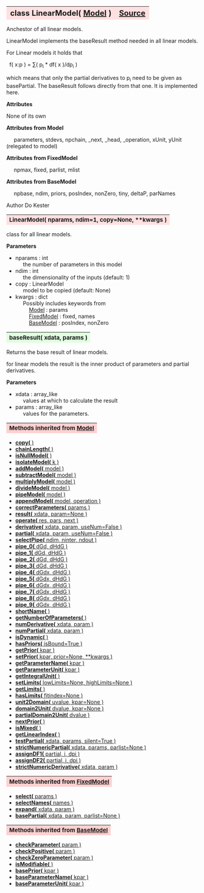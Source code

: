 ---
---
<br><br>

<a name="LinearModel"></a>
<table><thead style="background-color:#FFE0E0; width:100%; font-size:20px"><tr><th style="text-align:left">
<strong>class LinearModel(</strong> <a href="./Model.html">Model</a> )</th><th style="text-align:right"><a href=https://github.com/dokester/BayesicFitting/blob/master/BayesicFitting/source/LinearModel.py target=_blank>Source</a></th></tr></thead></table>

Anchestor of all linear models.

LinearModel implements the baseResult method needed in all linear models.

For Linear models it holds that

&nbsp; f( x:p ) = &sum;( p<sub>i</sub> * df( x )/dp<sub>i</sub> )

which means that only the partial derivatives to p<sub>i</sub> need to be given
as basePartial. The baseResult follows directly from that one.
It is implemented here.

<b>Attributes</b>

None of its own

<b>Attributes from Model</b>

&nbsp;&nbsp;&nbsp;&nbsp; parameters, stdevs, npchain, _next, _head, _operation, xUnit, yUnit (relegated to model)

<b>Attributes from FixedModel</b>

&nbsp;&nbsp;&nbsp;&nbsp; npmax, fixed, parlist, mlist

<b>Attributes from BaseModel</b>

&nbsp;&nbsp;&nbsp;&nbsp; npbase, ndim, priors, posIndex, nonZero, tiny, deltaP, parNames

Author       Do Kester



<a name="LinearModel"></a>
<table><thead style="background-color:#FFE0E0; width:100%; font-size:15px"><tr><th style="text-align:left">
<strong>LinearModel(</strong> nparams, ndim=1, copy=None, **kwargs )
</th></tr></thead></table>

class for all linear models.

<b>Parameters</b>

* nparams  :  int
<br>&nbsp;&nbsp;&nbsp;&nbsp; the number of parameters in this model
* ndim  :  int
<br>&nbsp;&nbsp;&nbsp;&nbsp; the dimensionality of the inputs (default: 1)
* copy  :  LinearModel
<br>&nbsp;&nbsp;&nbsp;&nbsp; model to be copied (default: None)
* kwargs  :  dict
<br>&nbsp;&nbsp;&nbsp;&nbsp; Possibly includes keywords from
<br>&nbsp;&nbsp;&nbsp;&nbsp;&nbsp;&nbsp;&nbsp;&nbsp; [Model](./Model.md) :        params
<br>&nbsp;&nbsp;&nbsp;&nbsp;&nbsp;&nbsp;&nbsp;&nbsp; [FixedModel](./FixedModel.md) :   fixed, names
<br>&nbsp;&nbsp;&nbsp;&nbsp;&nbsp;&nbsp;&nbsp;&nbsp; [BaseModel](./BaseModel.md) :    posIndex, nonZero


<a name="baseResult"></a>
<table><thead style="background-color:#E0FFE0; width:100%; font-size:15px"><tr><th style="text-align:left">
<strong>baseResult(</strong> xdata, params )
</th></tr></thead></table>
Returns the base result of linear models.

for linear models the result is the inner product of parameters
and partial derivatives.

<b>Parameters</b>

* xdata  :  array_like
<br>&nbsp;&nbsp;&nbsp;&nbsp; values at which to calculate the result
* params  :  array_like
<br>&nbsp;&nbsp;&nbsp;&nbsp; values for the parameters.


<table><thead style="background-color:#FFD0D0; width:100%; font-size:15px"><tr><th style="text-align:left">
<strong>Methods inherited from</strong> <a href="./Model.html">Model</a></th></tr></thead></table>


* [<strong>copy(</strong> )](./Model.md#copy)
* [<strong>chainLength(</strong> )](./Model.md#chainLength)
* [<strong>isNullModel(</strong> ) ](./Model.md#isNullModel)
* [<strong>isolateModel(</strong> k )](./Model.md#isolateModel)
* [<strong>addModel(</strong> model )](./Model.md#addModel)
* [<strong>subtractModel(</strong> model )](./Model.md#subtractModel)
* [<strong>multiplyModel(</strong> model )](./Model.md#multiplyModel)
* [<strong>divideModel(</strong> model )](./Model.md#divideModel)
* [<strong>pipeModel(</strong> model )](./Model.md#pipeModel)
* [<strong>appendModel(</strong> model, operation )](./Model.md#appendModel)
* [<strong>correctParameters(</strong> params )](./Model.md#correctParameters)
* [<strong>result(</strong> xdata, param=None )](./Model.md#result)
* [<strong>operate(</strong> res, pars, next )](./Model.md#operate)
* [<strong>derivative(</strong> xdata, param, useNum=False )](./Model.md#derivative)
* [<strong>partial(</strong> xdata, param, useNum=False )](./Model.md#partial)
* [<strong>selectPipe(</strong> ndim, ninter, ndout ) ](./Model.md#selectPipe)
* [<strong>pipe_0(</strong> dGd, dHdG ) ](./Model.md#pipe_0)
* [<strong>pipe_1(</strong> dGd, dHdG ) ](./Model.md#pipe_1)
* [<strong>pipe_2(</strong> dGd, dHdG ) ](./Model.md#pipe_2)
* [<strong>pipe_3(</strong> dGd, dHdG ) ](./Model.md#pipe_3)
* [<strong>pipe_4(</strong> dGdx, dHdG ) ](./Model.md#pipe_4)
* [<strong>pipe_5(</strong> dGdx, dHdG ) ](./Model.md#pipe_5)
* [<strong>pipe_6(</strong> dGdx, dHdG ) ](./Model.md#pipe_6)
* [<strong>pipe_7(</strong> dGdx, dHdG ) ](./Model.md#pipe_7)
* [<strong>pipe_8(</strong> dGdx, dHdG ) ](./Model.md#pipe_8)
* [<strong>pipe_9(</strong> dGdx, dHdG ) ](./Model.md#pipe_9)
* [<strong>shortName(</strong> ) ](./Model.md#shortName)
* [<strong>getNumberOfParameters(</strong> )](./Model.md#getNumberOfParameters)
* [<strong>numDerivative(</strong> xdata, param )](./Model.md#numDerivative)
* [<strong>numPartial(</strong> xdata, param )](./Model.md#numPartial)
* [<strong>isDynamic(</strong> ) ](./Model.md#isDynamic)
* [<strong>hasPriors(</strong> isBound=True ) ](./Model.md#hasPriors)
* [<strong>getPrior(</strong> kpar )](./Model.md#getPrior)
* [<strong>setPrior(</strong> kpar, prior=None, **kwargs )](./Model.md#setPrior)
* [<strong>getParameterName(</strong> kpar )](./Model.md#getParameterName)
* [<strong>getParameterUnit(</strong> kpar )](./Model.md#getParameterUnit)
* [<strong>getIntegralUnit(</strong> )](./Model.md#getIntegralUnit)
* [<strong>setLimits(</strong> lowLimits=None, highLimits=None )](./Model.md#setLimits)
* [<strong>getLimits(</strong> ) ](./Model.md#getLimits)
* [<strong>hasLimits(</strong> fitindex=None )](./Model.md#hasLimits)
* [<strong>unit2Domain(</strong> uvalue, kpar=None )](./Model.md#unit2Domain)
* [<strong>domain2Unit(</strong> dvalue, kpar=None )](./Model.md#domain2Unit)
* [<strong>partialDomain2Unit(</strong> dvalue )](./Model.md#partialDomain2Unit)
* [<strong>nextPrior(</strong> ) ](./Model.md#nextPrior)
* [<strong>isMixed(</strong> )](./Model.md#isMixed)
* [<strong>getLinearIndex(</strong> )](./Model.md#getLinearIndex)
* [<strong>testPartial(</strong> xdata, params, silent=True )](./Model.md#testPartial)
* [<strong>strictNumericPartial(</strong> xdata, params, parlist=None ) ](./Model.md#strictNumericPartial)
* [<strong>assignDF1(</strong> partial, i, dpi ) ](./Model.md#assignDF1)
* [<strong>assignDF2(</strong> partial, i, dpi ) ](./Model.md#assignDF2)
* [<strong>strictNumericDerivative(</strong> xdata, param ) ](./Model.md#strictNumericDerivative)


<table><thead style="background-color:#FFD0D0; width:100%; font-size:15px"><tr><th style="text-align:left">
<strong>Methods inherited from</strong> <a href="./FixedModel.html">FixedModel</a></th></tr></thead></table>


* [<strong>select(</strong> params ) ](./FixedModel.md#select)
* [<strong>selectNames(</strong> names ) ](./FixedModel.md#selectNames)
* [<strong>expand(</strong> xdata, param ) ](./FixedModel.md#expand)
* [<strong>basePartial(</strong> xdata, param, parlist=None ) ](./FixedModel.md#basePartial)


<table><thead style="background-color:#FFD0D0; width:100%; font-size:15px"><tr><th style="text-align:left">
<strong>Methods inherited from</strong> <a href="./BaseModel.html">BaseModel</a></th></tr></thead></table>


* [<strong>checkParameter(</strong> param ) ](./BaseModel.md#checkParameter)
* [<strong>checkPositive(</strong> param ) ](./BaseModel.md#checkPositive)
* [<strong>checkZeroParameter(</strong> param )](./BaseModel.md#checkZeroParameter)
* [<strong>isModifiable(</strong> ) ](./BaseModel.md#isModifiable)
* [<strong>basePrior(</strong> kpar ) ](./BaseModel.md#basePrior)
* [<strong>baseParameterName(</strong> kpar ) ](./BaseModel.md#baseParameterName)
* [<strong>baseParameterUnit(</strong> kpar ) ](./BaseModel.md#baseParameterUnit)
